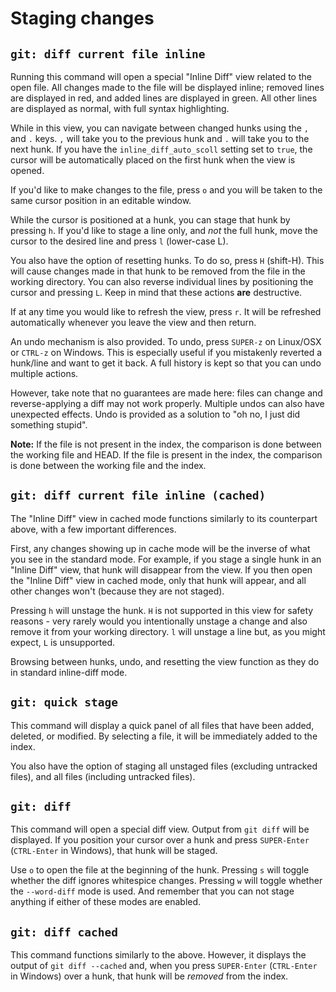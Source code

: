 # Staging changes

## `git: diff current file inline`

Running this command will open a special "Inline Diff" view related to the open file.  All changes made to the file will be displayed inline; removed lines are displayed in red, and added lines are displayed in green.  All other lines are displayed as normal, with full syntax highlighting.

While in this view, you can navigate between changed hunks using the `,` and `.` keys.  `,` will take you to the previous hunk and `.` will take you to the next hunk. If you have the `inline_diff_auto_scoll` setting set to `true`, the cursor will be automatically placed on the first hunk when the view is opened.

If you'd like to make changes to the file, press `o` and you will be taken to the same cursor position in an editable window.

While the cursor is positioned at a hunk, you can stage that hunk by pressing `h`.  If you'd like to stage a line only, and _not_ the full hunk, move the cursor to the desired line and press `l` (lower-case L).

You also have the option of resetting hunks.  To do so, press `H` (shift-H).  This will cause changes made in that hunk to be removed from the file in the working directory.  You can also reverse individual lines by positioning the cursor and pressing `L`.  Keep in mind that these actions **are** destructive.

If at any time you would like to refresh the view, press `r`.  It will be refreshed automatically whenever you leave the view and then return.

An undo mechanism is also provided.  To undo, press `SUPER-z` on Linux/OSX or `CTRL-z` on Windows.  This is especially useful if you mistakenly reverted a hunk/line and want to get it back.  A full history is kept so that you can undo multiple actions.

However, take note that no guarantees are made here: files can change and reverse-applying a diff may not work properly.  Multiple undos can also have unexpected effects.  Undo is provided as a solution to "oh no, I just did something stupid".

**Note:**  If the file is not present in the index, the comparison is done between the working file and HEAD.  If the file is present in the index, the comparison is done between the working file and the index.


## `git: diff current file inline (cached)`

The "Inline Diff" view in cached mode functions similarly to its counterpart above, with a few important differences.

First, any changes showing up in cache mode will be the inverse of what you see in the standard mode.  For example, if you stage a single hunk in an "Inline Diff" view, that hunk will disappear from the view.  If you then open the "Inline Diff" view in cached mode, only that hunk will appear, and all other changes won't (because they are not staged).

Pressing `h` will unstage the hunk.  `H` is not supported in this view for safety reasons - very rarely would you intentionally unstage a change and also remove it from your working directory.  `l` will unstage a line but, as you might expect, `L` is unsupported.

Browsing between hunks, undo, and resetting the view function as they do in standard inline-diff mode.


## `git: quick stage`

This command will display a quick panel of all files that have been added, deleted, or modified.  By selecting a file, it will be immediately added to the index.

You also have the option of staging all unstaged files (excluding untracked files), and all files (including untracked files).


## `git: diff`

This command will open a special diff view.  Output from `git diff` will be displayed.  If you position your cursor over a hunk and press `SUPER-Enter` (`CTRL-Enter` in Windows), that hunk will be staged.

Use `o` to open the file at the beginning of the hunk.  Pressing `s` will toggle whether the diff ignores whitespice changes.  Pressing `w` will toggle whether the `--word-diff` mode is used.  And remember that you can not stage anything if either of these modes are enabled.


## `git: diff cached`

This command functions similarly to the above.  However, it displays the output of `git diff --cached` and, when you press `SUPER-Enter` (`CTRL-Enter` in Windows) over a hunk, that hunk will be _removed_ from the index.
